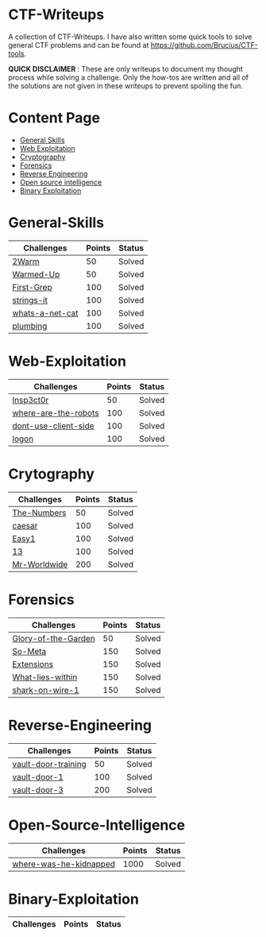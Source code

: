 # CTF-Writeups

A collection of CTF-Writeups. I have also written some quick tools to solve general CTF problems and can be found at https://github.com/Brucius/CTF-tools.

**QUICK DISCLAIMER** : These are only writeups to document my thought process while solving a challenge. Only the how-tos are written and all of the solutions are not given in these writeups to prevent spoiling the fun.

# Content Page

* [General Skills](https://github.com/Brucius/CTF-Writeups#general-skills)
* [Web Exploitation](https://github.com/Brucius/CTF-Writeups#web-exploitation)
* [Cryptography](https://github.com/Brucius/CTF-Writeups#crytography)
* [Forensics](https://github.com/Brucius/CTF-Writeups#foresics)
* [Reverse Engineering](https://github.com/Brucius/CTF-Writeups#reverse-engineering)
* [Open source intelligence](https://github.com/Brucius/CTF-Writeups#Open-Source-Intelligence)
* [Binary Exploitation](https://github.com/Brucius/CTF-Writeups#binary-exploitation)

# General-Skills
Challenges | Points | Status
---------- | ------ | ------
[2Warm](General-Skills/2-warm.md) | 50 | Solved
[Warmed-Up](General-Skills/Warmed-up.md) | 50 | Solved
[First-Grep](General-Skills/First-grep.md) | 100 | Solved
[strings-it](General-Skills/strings-it.md) | 100 | Solved
[whats-a-net-cat](General-Skills/whats-a-net-cat.md) | 100 | Solved
[plumbing](General-Skills/plumbing.md) | 100 | Solved

# Web-Exploitation
Challenges | Points | Status
---------- | ------ | ------
[Insp3ct0r](Web-Exploitation/Insp3ct0r.md) | 50 | Solved
[where-are-the-robots](Web-Exploitation/where-robots.md) | 100 | Solved
[dont-use-client-side](Web-Exploitation/dont-use-client-side.md) | 100 | Solved
[logon](Web-Exploitation/logon.md) | 100 | Solved

# Crytography
Challenges | Points | Status
---------- | ------ | ------
[The-Numbers](Cryptography/The-numbers.md) | 50 | Solved
[caesar](Cryptography/caesar.md) | 100 | Solved
[Easy1](Cryptography/easy1.md) | 100 | Solved
[13](Cryptography/13.md) | 100 | Solved
[Mr-Worldwide](Cryptography/Mr-worldwide.md) | 200 | Solved

# Forensics
Challenges | Points | Status
---------- | ------ | ------
[Glory-of-the-Garden](Forensics/glory-garden.md) | 50 | Solved
[So-Meta](Forensics/so-meta.md) | 150 | Solved
[Extensions](Forensics/extensions.md) | 150 | Solved
[What-lies-within](Forensics/what-lies-within.md) | 150 | Solved
[shark-on-wire-1](Forensics/shark-on-wire-1.md) | 150 | Solved

# Reverse-Engineering
Challenges | Points | Status
---------- | ------ | ------
[vault-door-training](Reverse-Engineering/vault-door.md) | 50 | Solved
[vault-door-1](Reverse-Engineering/vault-door-1.md) | 100 | Solved
[vault-door-3](Reverse-Engineering/vault-door3.md) | 200 | Solved

# Open-Source-Intelligence
Challenges | Points | Status
---------- | ------ | ------
[where-was-he-kidnapped](Osint/where-was-he-kidnapped/where-kidnapped.md)| 1000 | Solved

# Binary-Exploitation
Challenges | Points | Status
---------- | ------ | ------

